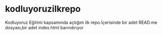 # kodluyoruzilkrepo
Kodluyoruz Eğitimi kapsamında açtığım ilk repo.İçerisinde bir adet 
READ.me dosyası,bir adet index.html barındırıyor
